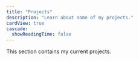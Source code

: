 ```yaml
---
title: "Projects"
description: "Learn about some of my projects."
cardView: true
cascade:
  showReadingTime: false
---
```

This section contains my current projects.
